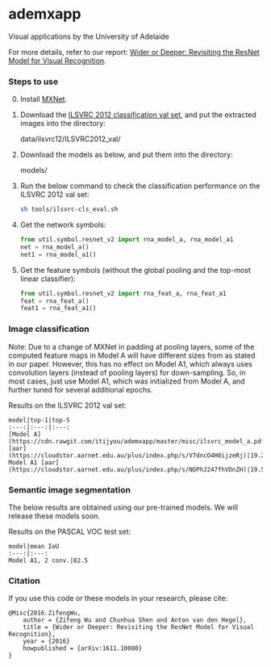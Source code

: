 # ademxapp

Visual applications by the University of Adelaide

For more details, refer to our report: [Wider or Deeper: Revisiting the ResNet Model for Visual Recognition](https://arxiv.org/abs/1611.10080).

[//]: # (## PafeNet: Path Fully Effectuated Networks)


### Steps to use

0. Install [MXNet](https://github.com/dmlc/mxnet).

0. Download the [ILSVRC 2012 classification val set](http://www.image-net.org/challenges/LSVRC/2012/nnoupb/ILSVRC2012_img_val.tar), and put the extracted images into the directory:

    data/ilsvrc12/ILSVRC2012_val/

0. Download the models as below, and put them into the directory:

    models/

0. Run the below command to check the classification performance on the ILSVRC 2012 val set:

    ```bash
    sh tools/ilsvrc-cls_eval.sh
    ```

0. Get the network symbols:

    ```python
    from util.symbol.resnet_v2 import rna_model_a, rna_model_a1
    net = rna_model_a()
    net1 = rna_model_a1()
    ```

0. Get the feature symbols (without the global pooling and the top-most linear classifier):

    ```python
    from util.symbol.resnet_v2 import rna_feat_a, rna_feat_a1
    feat = rna_feat_a()
    feat1 = rna_feat_a1()
    ```


### Image classification

Note: Due to a change of MXNet in padding at pooling layers, some of the computed feature maps in Model A will have different sizes from as stated in our paper. However, this has no effect on Model A1, which always uses convolution layers (instead of pooling layers) for down-sampling. So, in most cases, just use Model A1, which was initialized from Model A, and further tuned for several additional epochs. 

Results on the ILSVRC 2012 val set:

    model|top-1|top-5
    :---:|:---:|:---:
    [Model A](https://cdn.rawgit.com/itijyou/ademxapp/master/misc/ilsvrc_model_a.pdf) [aar](https://cloudstor.aarnet.edu.au/plus/index.php/s/V7dncO4H0ijzeRj)|19.20%|4.73%
    Model A1 [aar](https://cloudstor.aarnet.edu.au/plus/index.php/s/NOPhJ247fhVDnZH)|19.54%|4.75%


### Semantic image segmentation

The below results are obtained using our pre-trained models. We will release these models soon.
    
Results on the PASCAL VOC test set:

    model|mean IoU
    :---:|:---:
    Model A1, 2 conv.|82.5

<!--
Results on the Cityscapes test set:

    model|class IoU|class iIoU| category IoU| category iIoU
    :---:|:---:|:---:|:---:|:---:
    Model A2, 2 conv.|78.4|59.1|90.9|81.1
    Model A2, 2 conv., coarse|79.9|59.7|91.2|80.8
-->


### Citation

If you use this code or these models in your research, please cite:

    @Misc{2016.ZifengWu,
        author = {Zifeng Wu and Chunhua Shen and Anton van den Hegel},
        title = {Wider or Deeper: Revisiting the ResNet Model for Visual Recognition},
        year = {2016}
        howpublished = {arXiv:1611.10080}
    }

